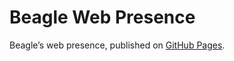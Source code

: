 # Beagle Web Presence

Beagle’s web presence, published on [GitHub Pages](https://jGleitz.github.io/Beagle/branches/better-dependencies).
